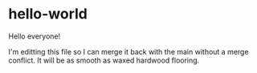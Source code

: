# hello-world
Hello everyone!

I'm editting this file so I can merge it back with the main without a merge conflict. It will be as smooth as waxed hardwood flooring. 
